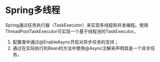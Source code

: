 # Spring多线程
Spring通过任务执行器（TaskExecutor）来实现多线程和并发编程。使用ThreadPoolTaskExecutor可实现一个基于线程池的TaskExecutor。
1. 配置类中通过@EnableAsync开启对异步任务的支持；
2. 通过在实际执行的Bean的方法中使用@Async注解来声明其是一个异步任务。